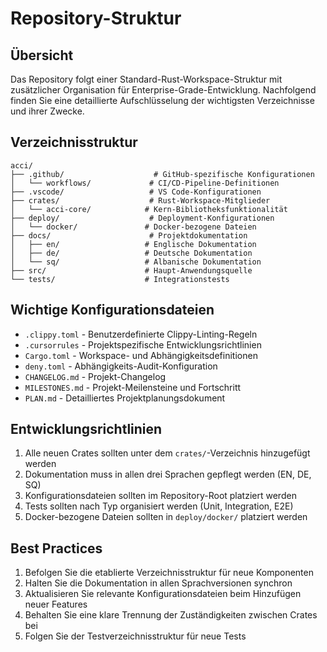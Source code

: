 # Repository-Struktur

## Übersicht

Das Repository folgt einer Standard-Rust-Workspace-Struktur mit zusätzlicher Organisation für Enterprise-Grade-Entwicklung. Nachfolgend finden Sie eine detaillierte Aufschlüsselung der wichtigsten Verzeichnisse und ihrer Zwecke.

## Verzeichnisstruktur

```
acci/
├── .github/                    # GitHub-spezifische Konfigurationen
│   └── workflows/             # CI/CD-Pipeline-Definitionen
├── .vscode/                   # VS Code-Konfigurationen
├── crates/                    # Rust-Workspace-Mitglieder
│   └── acci-core/            # Kern-Bibliotheksfunktionalität
├── deploy/                    # Deployment-Konfigurationen
│   └── docker/               # Docker-bezogene Dateien
├── docs/                      # Projektdokumentation
│   ├── en/                   # Englische Dokumentation
│   ├── de/                   # Deutsche Dokumentation
│   └── sq/                   # Albanische Dokumentation
├── src/                      # Haupt-Anwendungsquelle
└── tests/                    # Integrationstests
```

## Wichtige Konfigurationsdateien

- `.clippy.toml` - Benutzerdefinierte Clippy-Linting-Regeln
- `.cursorrules` - Projektspezifische Entwicklungsrichtlinien
- `Cargo.toml` - Workspace- und Abhängigkeitsdefinitionen
- `deny.toml` - Abhängigkeits-Audit-Konfiguration
- `CHANGELOG.md` - Projekt-Changelog
- `MILESTONES.md` - Projekt-Meilensteine und Fortschritt
- `PLAN.md` - Detailliertes Projektplanungsdokument

## Entwicklungsrichtlinien

1. Alle neuen Crates sollten unter dem `crates/`-Verzeichnis hinzugefügt werden
2. Dokumentation muss in allen drei Sprachen gepflegt werden (EN, DE, SQ)
3. Konfigurationsdateien sollten im Repository-Root platziert werden
4. Tests sollten nach Typ organisiert werden (Unit, Integration, E2E)
5. Docker-bezogene Dateien sollten in `deploy/docker/` platziert werden

## Best Practices

1. Befolgen Sie die etablierte Verzeichnisstruktur für neue Komponenten
2. Halten Sie die Dokumentation in allen Sprachversionen synchron
3. Aktualisieren Sie relevante Konfigurationsdateien beim Hinzufügen neuer Features
4. Behalten Sie eine klare Trennung der Zuständigkeiten zwischen Crates bei
5. Folgen Sie der Testverzeichnisstruktur für neue Tests
